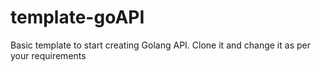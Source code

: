 # template-goAPI
Basic template to start creating Golang API. Clone it and change it as per your requirements
